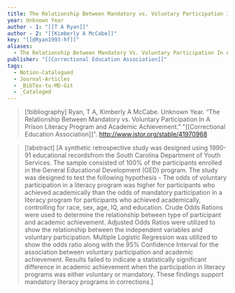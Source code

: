 ```yaml
---
title: The Relationship Between Mandatory vs. Voluntary Participation In A Prison Literacy Program and Academic Achievement
year: Unknown Year
author - 1: "[[T A Ryan]]"
author - 2: "[[Kimberly A McCabe]]"
key: "[[@Ryan1993-hf]]"
aliases:
  - The Relationship Between Mandatory Vs. Voluntary Participation In A Prison Literacy Program And Academic Achievement
publisher: "[[Correctional Education Association]]"
tags:
  - Notion-Catalogued
  - Journal-Articles
  - _BibTex-to-MD-Git
  - _Cataloged
---
```


> [!bibliography]
> Ryan, T A, Kimberly A McCabe. Unknown Year. “The Relationship Between Mandatory vs. Voluntary Participation In A Prison Literacy Program and Academic Achievement.” "[[Correctional Education Association]]". http://www.jstor.org/stable/41970968

> [!abstract]
> [A synthetic retrospective study was designed using 1990-91 educational recordsfrom the South Carolina Department of Youth Services. The sample consisted of 100\% of the participants enrolled in the General Educational Development (GED) program. The study was designed to test the following hypothesis -  The odds of voluntary participation in a literacy program was higher for participants who achieved academically than the odds of mandatory participation in a literacy program for participants who achieved academically, controlling for race, sex, age, IQ, and education. Crude Odds Rations were used to determine the relationship between type of participant and academic achievement. Adjusted Odds Ratios were utilized to show the relationship between the independent variables and voluntary participation. Multiple Logistic Regression was utilized to show the odds ratio along with the 95\% Confidence Interval for the association between voluntary participation and academic achievement. Results failed to indicate a statistically significant difference in academic achievement when the participation in literacy programs was either voluntary or mandatory. These findings support mandatory literacy programs in corrections.]